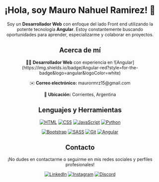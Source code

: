 <div align="center">
  <h1>¡Hola, soy Mauro Nahuel Ramirez! 👋</h1>
  <p>Soy un <strong>Desarrollador Web</strong> con enfoque del lado Front end utilizando la potente tecnología <strong>Angular</strong>. Estoy constantemente buscando oportunidades para aprender, especializarme y colaborar en proyectos.</p>
</div>

<div align="center">
  <h2>Acerca de mí</h2>
  <p align="center">👨‍💻 <strong>Desarrollador Web</strong> con experiencia en ![Angular](https://img.shields.io/badge/Angular-red?style=for-the-badge&logo=angular&logoColor=white)
</p>
  <p align="center">✉️ <strong>Correo electrónico:</strong> maurormrz15@gmail.com</p>
  <p align="center">📍 <strong>Ubicación:</strong> Corrientes, Argentina</p>
</div>

<div align="center">
  <h2>Lenguajes y Herramientas</h2>
  <p align="center">
    <a href="https://developer.mozilla.org/en-US/docs/Web/HTML"><img src="https://img.shields.io/badge/HTML-ff5722?style=for-the-badge&logo=html5&logoColor=white" alt="HTML"></a>
    <a href="https://developer.mozilla.org/en-US/docs/Web/CSS"><img src="https://img.shields.io/badge/CSS-2196f3?style=for-the-badge&logo=css3&logoColor=white" alt="CSS"></a>
    <a href="https://developer.mozilla.org/en-US/docs/Web/JavaScript"><img src="https://img.shields.io/badge/JavaScript-f7df1e?style=for-the-badge&logo=javascript&logoColor=black" alt="JavaScript"></a>
    <a href="https://www.python.org/"><img src="https://img.shields.io/badge/Python-3776ab?style=for-the-badge&logo=python&logoColor=white" alt="Python"></a>
  </p>
  <p align="center">
    <a href="https://getbootstrap.com/"><img src="https://img.shields.io/badge/Bootstrap-7952b3?style=for-the-badge&logo=bootstrap&logoColor=white" alt="Bootstrap"></a>
    <a href="https://sass-lang.com/"><img src="https://img.shields.io/badge/SASS-cc6699?style=for-the-badge&logo=sass&logoColor=white" alt="SASS"></a>
    <a href="https://git-scm.com/"><img src="https://img.shields.io/badge/Git-f05032?style=for-the-badge&logo=git&logoColor=white" alt="Git"></a>
    <a href="https://angular.io/"><img src="https://img.shields.io/badge/Angular-dd0031?style=for-the-badge&logo=angular&logoColor=white" alt="Angular"></a>
  </p>
</div>

<div align="center">
  <h2>Contacto</h2>
  <p align="center">¡No dudes en contactarme o seguirme en mis redes sociales y perfiles profesionales!</p>
  <a href="https://www.linkedin.com/in/maurormrz"><img src="https://img.shields.io/badge/LinkedIn-0a66c2?style=for-the-badge&logo=linkedin&logoColor=white" alt="LinkedIn"></a>
  <a href="https://www.instagram.com/maurormrz"><img src="https://img.shields.io/badge/Instagram-e4405f?style=for-the-badge&logo=instagram&logoColor=white" alt="Instagram"></a>
  <a href="https://discordapp.com/users/mauronahuelramirez"><img src="https://img.shields.io/badge/Discord-7289da?style=for-the-badge&logo=discord&logoColor=white" alt="Discord"></a>
</div>
